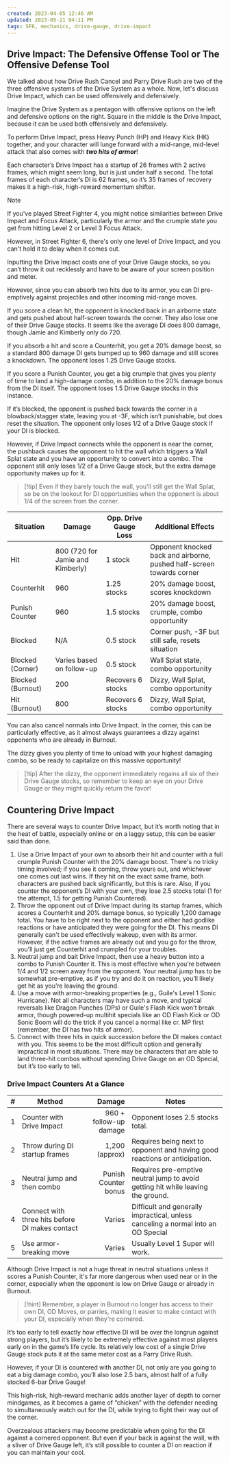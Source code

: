 ```yaml
---
created: 2023-04-05 12:46 AM
updated: 2023-05-21 04:11 PM
tags: SF6, mechanics, drive-gauge, drive-impact
---
```

## Drive Impact: The Defensive Offense Tool or The Offensive Defense Tool
We talked about how Drive Rush Cancel and Parry Drive Rush are two of the three offensive systems of the Drive System as a whole. Now, let's discuss Drive Impact, which can be used offensively and defensively.

Imagine the Drive System as a pentagon with offensive options on the left and defensive options on the right. Square in the middle is the Drive Impact, because it can be used both offensively and defensively.

To perform Drive Impact, press Heavy Punch (HP) and Heavy Kick (HK) together, and your character will lunge forward with a mid-range, mid-level attack that also comes with ***two hits of armor***! 

Each character’s Drive Impact has a startup of 26 frames with 2 active frames, which might seem long, but is just under half a second.  The total frames of each character’s DI is 62 frames, so it’s 35 frames of recovery makes it a high-risk, high-reward momentum shifter. 

> [!note]
> If you've played Street Fighter 4, you might notice similarities between Drive Impact and Focus Attack, particularly the armor and the crumple state you get from hitting Level 2 or Level 3 Focus Attack.

However, in Street Fighter 6, there's only one level of Drive Impact, and you can't hold it to delay when it comes out. 

Inputting the Drive Impact costs one of your Drive Gauge stocks, so you can’t throw it out recklessly and have to be aware of your screen position and meter.  

However, since you can absorb two hits due to its armor, you can DI pre-emptively against projectiles and other incoming mid-range moves.  

If you score a clean hit, the opponent is knocked back in an airborne state and gets pushed about half-screen towards the corner.  They also lose one of their Drive Gauge stocks.  It seems like the average DI does 800 damage, though Jamie and Kimberly only do 720.  

If you absorb a hit and score a Counterhit, you get a 20% damage boost, so a standard 800 damage DI gets bumped up to 960 damage and still scores a knockdown.  The opponent loses 1.25 Drive Gauge stocks. 

If you score a Punish Counter, you get a big crumple that gives you plenty of time to land a high-damage combo, in addition to the 20% damage bonus from the DI itself.  The opponent loses 1.5 Drive Gauge stocks in this instance.  

If it’s blocked, the opponent is pushed back towards the corner in a blowback/stagger state, leaving you at -3F, which isn’t punishable, but does reset the situation.  The opponent only loses 1/2 of a Drive Gauge stock if your DI is blocked. 

However, if Drive Impact connects while the opponent is near the corner, the pushback causes the opponent to hit the wall which triggers a Wall Splat state and you have an opportunity to convert into a combo.  The opponent still only loses 1/2 of a Drive Gauge stock, but the extra damage opportunity makes up for it.

> [!tip] Even if they barely touch the wall, you'll still get the Wall Splat, so be on the lookout for DI opportunities when the opponent is about 1/4 of the screen from the corner. 


| Situation         | Damage                           | Opp. Drive Gauge Loss | Additional Effects                                                    |
| ----------------- | -------------------------------- | ---------------- | --------------------------------------------------------------------- |
| Hit         | 800 (720 for Jamie and Kimberly) | 1 stock          | Opponent knocked back and airborne, pushed half-screen towards corner |
| Counterhit        | 960                              | 1.25 stocks      | 20% damage boost, scores knockdown                                    |
| Punish Counter    | 960                              | 1.5 stocks       | 20% damage boost, crumple, combo opportunity                          |
| Blocked           | N/A                              | 0.5 stock        | Corner push, -3F but still safe, resets situation                     |
| Blocked (Corner)  | Varies based on follow-up        | 0.5 stock        | Wall Splat state, combo opportunity                                   |
| Blocked (Burnout) | 200                              | Recovers 6 stocks        | Dizzy, Wall Splat, combo opportunity                                  |
| Hit (Burnout)     | 800                              | Recovers 6 stocks              | Dizzy, Wall Splat, combo opportunity                                                                      |

You can also cancel normals into Drive Impact. In the corner, this can be particularly effective, as it almost always guarantees a dizzy against opponents who are already in Burnout.

The dizzy gives you plenty of time to unload with your highest damaging combo, so be ready to capitalize on this massive opportunity!  

> [!tip] After the dizzy, the opponent immediately regains all six of their Drive Gauge stocks, so remember to keep an eye on your Drive Gauge or they might quickly return the favor!

## Countering Drive Impact
There are several ways to counter Drive Impact, but it’s worth noting that in the heat of battle, especially online or on a laggy setup, this can be easier said than done.  

1.  Use a Drive Impact of your own to absorb their hit and counter with a full crumple Punish Counter with the 20% damage boost. There's no tricky timing involved; if you see it coming, throw yours out, and whichever one comes out last wins. If they hit on the exact same frame, both characters are pushed back significantly, but this is rare.  Also, if you counter the opponent’s DI with your own, they lose 2.5 stocks total (1 for the attempt, 1.5 for getting Punish Countered).
2.  Throw the opponent out of Drive Impact during its startup frames, which scores a Counterhit and 20% damage bonus, so typically 1,200 damage total.  You have to be right next to the opponent and either had godlike reactions or have anticipated they were going for the DI.  This means DI generally can't be used effectively wakeup, even with its armor. However, if the active frames are already out and you go for the throw, you'll just get Counterhit and crumpled for your troubles.
3.  Neutral jump and bait Drive Impact, then use a heavy button into a combo to Punish Counter it.  This is most effective when you’re between 1/4 and 1/2 screen away from the opponent.  Your neutral jump has to be somewhat pre-emptive, as if you try and do it on reaction, you’ll likely get hit as you’re leaving the ground.  
4.  Use a move with armor-breaking properties (e.g., Guile's Level 1 Sonic Hurricane). Not all characters may have such a move, and typical reversals like Dragon Punches (DPs) or Guile's Flash Kick won't break armor, though powered-up multihit specials like an OD Flash Kick or OD Sonic Boom will do the trick if you cancel a normal like cr. MP first (remember, the DI has two hits of armor). 
5. Connect with three hits in quick succession before the DI makes contact with you.  This seems to be the most difficult option and generally impractical in most situations.  There may be characters that are able to land three-hit combos without spending Drive Gauge on an OD Special, but it’s too early to tell.  

### Drive Impact Counters At a Glance 
| #   | Method                                          |                 Damage | Notes                                                                                                                                                                                                                       |
| --- | ----------------------------------------------- | ----------------------:| --------------------------------------------------------------------------------------------------------------------------------------------------------------------------------------------------------------------------- |
| 1   | Counter with Drive Impact                       | 960 + follow-up damage | Opponent loses 2.5 stocks total.                                                               |
| 2   | Throw during DI startup frames                  |         1,200 (approx) | Requires being next to opponent and having good reactions or anticipation.                                                                                                     |
| 3   | Neutral jump and then combo                     |                 Punish Counter bonus |  Requires pre-emptive neutral jump to avoid getting hit while leaving the ground.                                                                                                 |
| 4   |        Connect with three hits before DI makes contact                  |                 Varies | Difficult and generally impractical, unless canceling a normal into an OD Special        |
| 5   | Use armor-breaking move |                 Varies | Usually Level 1 Super will work.                  |


Although Drive Impact is not a huge threat in neutral situations unless it scores a Punish Counter, it's far more dangerous when used near or in the corner, especially when the opponent is low on Drive Gauge or already in Burnout. 


>[!hint] Remember, a player in Burnout no longer has access to their own DI, OD Moves, or parries, making it easier to make contact with your DI, especially when they're cornered.

It’s too early to tell exactly how effective DI will be over the longrun against strong players, but it’s likely to be extremely effective against most players early on in the game’s life cycle.  Its relatively low cost of a single Drive Gauge stock puts it at the same meter cost as a Parry Drive Rush.  

However, if your DI is countered with another DI, not only are you going to eat a big damage combo, you’ll also lose 2.5 bars, almost half of a fully stocked 6-bar Drive Gauge!

This high-risk, high-reward mechanic adds another layer of depth to corner mindgames, as it becomes a game of “chicken” with the defender needing to simultaneously watch out for the DI, while trying to fight their way out of the corner.  

Overzealous attackers may become predictable when going for the DI against a cornered opponent.  But even if your back is against the wall, with a sliver of Drive Gauge left, it’s still possible to counter a DI on reaction if you can maintain your cool.  